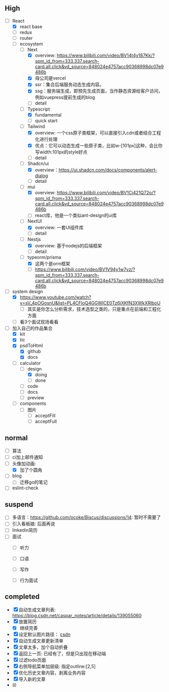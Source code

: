 ##  High


- [ ] React
	- [x] react base
	- [ ] redux
	- [ ] router
	- [ ] ecosystem
		- [ ] Next
			- [x] overview: https://www.bilibili.com/video/BV14t4y187Kk/?spm_id_from=333.337.search-card.all.click&vd_source=848024e4757acc90368998dc07e9486b
			- [x] 母公司是vercel
			- [x] ssr：集合后端服务动态生成内容。
			- [x] ssg：服务端生成，即预先生成页面，当作静态资源给客户访问，例如vuepress提前生成的blog
			- [ ] detail
		- [ ] Typescript
			- [x] fundamental
			- [ ] quick start
		- [ ] Tailwind
			- [x] overview: 一个css原子类框架，可以直接引入cdn或者结合工程化进行处理
			- [x] 优点：它可以动态生成一些原子类，比如w-[101px]这种，会比你写width:101px的style好点
			- [ ] detail
		- [ ] Shadcn/ui
			- [x] overview：https://ui.shadcn.com/docs/components/alert-dialog
			- [ ] detail
		- [ ] mui
			- [x] overview: https://www.bilibili.com/video/BV1Ci421Q72o/?spm_id_from=333.337.search-card.all.click&vd_source=848024e4757acc90368998dc07e9486b
			- [ ] react库，他是一个类似ant-design的ui库
		- [ ] NextUl
			- [x] overview: 一套UI组件库
			- [ ] detail
		- [ ] Nestjs
			- [x] overview: 基于nodejs的后端框架
			- [ ] detail
		- [ ] typeorm/prisma
			- [x] 这两个是orm框架
			- [ ] https://www.bilibili.com/video/BV1V94y1w7vz/?spm_id_from=333.337.search-card.all.click&vd_source=848024e4757acc90368998dc07e9486b
- [ ]  system design
	- [x] https://www.youtube.com/watch?v=sV_4pOGosnU&list=PL4CFloQ4GGWICE0Tz6iXKfN3XWkXRlboU
		- [ ] 其实是你怎么分析需求，技术选型之类的，只是重点在前端和工程化方面
	- [ ] 看3个面试现场看看
- [ ] 加入自己的作品集合
	- [x] kit
	- [x] tic
	- [x] psdToHtml
		- [x] github
		- [x] docs
	- [ ] calculator
		- [ ] design
			- [x] doing
			- [ ] done
		- [ ] code
		- [ ] docs
		- [ ] preview
	- [ ] components
		- [ ] 图片
			- [ ] acceptFill
			- [ ] acceptFull
## normal

- [ ] 算法
- [ ] ci加上邮件通知
- [ ] 头像加动画: 
    - [x] 加了个圆角
- [ ] blog
	- [ ] 迁移go的笔记
- [ ] eslint-check
## suspend

- [ ] 多语言：https://github.com/ocoke/Biscus/discussions/14: 暂时不需要了
- [ ] 引入看板娘: 后面再说
- [ ] linkedin简历
- [ ] 面试
	- [ ] 听力
	- [ ] 口语
	- [ ] 写作
	- [ ] 行为面试


## completed
- [x] 自动生成文章列表: https://blog.csdn.net/caspar_notes/article/details/139055060
- [x] 放置简历
    - [x] 继续完善
- [x] 设定默认图片路径： [csdn](https://blog.csdn.net/dxtql/article/details/126238947)
- [x] 自动生成文章更新清单
- [x] 文章太多，加个自动折叠
- [x] 返回上一页: 已经有了，但是只出现在移动端
- [x] 过滤todo页面
- [x] 右侧导航菜单加层级: 指定outline:[2,5]
- [x] 优化历史文章内容，剥离业务内容
- [x] 导入新的文章
 - [x]